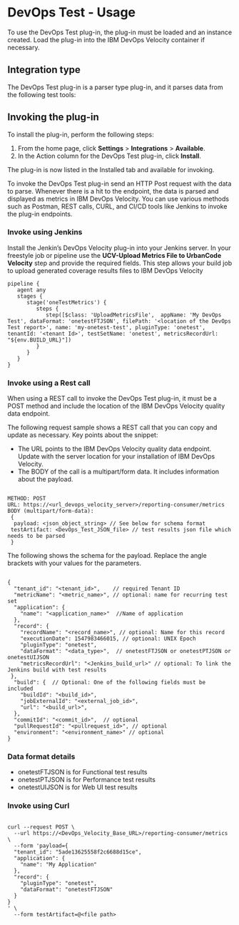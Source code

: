 
# DevOps Test - Usage

To use the DevOps Test plug-in, the plug-in must be loaded and an instance created. Load the plug-in into the IBM DevOps Velocity container if necessary.

## Integration type

The DevOps Test plug-in is a parser type plug-in, and it parses data from the following test tools:

## Invoking the plug-in

To install the plug-in, perform the following steps:

1. From the home page, click **Settings** > **Integrations** > **Available**.
2. In the Action column for the DevOps Test plug-in, click **Install**.

The plug-in is now listed in the Installed tab and available for invoking.

To invoke the DevOps Test plug-in send an HTTP Post request with the data to parse. Whenever there is a hit to the endpoint, the data is parsed and displayed as metrics in IBM DevOps Velocity. You can use various methods such as Postman, REST calls, CURL, and CI/CD tools like Jenkins to invoke the plug-in endpoints.

### Invoke using Jenkins

Install the Jenkin’s DevOps Velocity plug-in into your Jenkins server. In your freestyle job or pipeline use the **UCV-Upload Metrics File to UrbanCode Velocity** step and provide the required fields. This step allows your build job to upload generated coverage results files to IBM DevOps Velocity

```
pipeline {
   agent any
   stages {
      stage('oneTestMetrics') {
         steps {
            step([$class: 'UploadMetricsFile',  appName: 'My DevOps Test', dataFormat: 'onetestFTJSON', filePath: '<location of the DevOps Test report>', name: 'my-onetest-test', pluginType: 'onetest', tenantId: '<tenant Id>', testSetName: 'onetest', metricsRecordUrl: "${env.BUILD_URL}"])
         }
      }
   }
}

```

### Invoke using a Rest call

When using a REST call to invoke the DevOps Test plug-in, it must be a POST method and include the location of the IBM DevOps Velocity quality data endpoint.

The following request sample shows a REST call that you can copy and update as necessary. Key points about the snippet:

* The URL points to the IBM DevOps Velocity quality data endpoint. Update with the server location for your installation of IBM DevOps Velocity.
* The BODY of the call is a multipart/form data. It includes information about the payload.

```

METHOD: POST 
URL: https://<url_devops_velocity_server>/reporting-consumer/metrics
BODY (multipart/form-data):
 {
  payload: <json_object_string> // See below for schema format
 testArtifact: <DevOps_Test_JSON_file> // test results json file which needs to be parsed
 }

```

The following shows the schema for the payload. Replace the angle brackets with your values for the parameters.

```

{
  "tenant_id": "<tenant_id>",    // required Tenant ID
  "metricName": "<metric_name>", // optional: name for recurring test set
  "application": {
    "name": "<application_name>"  //Name of application
  },
  "record": {
    "recordName": "<record_name>", // optional: Name for this record
    "executionDate": 1547983466015, // optional: UNIX Epoch
    "pluginType": "onetest",
    "dataFormat": "<data_type>",  // onetestFTJSON or onetestPTJSON or onetestUIJSON
    "metricsRecordUrl": "<Jenkins_build_url>" // optional: To link the Jenkins build with test results
 },
  "build": {  // Optional: One of the following fields must be included 
    "buildId": "<build_id>",
    "jobExternalId": "<external_job_id>",
    "url": "<build_url>",
  },
  "commitId": "<commit_id>",  // optional
  "pullRequestId": "<pullrequest_id>", // optional
  "environment": "<environment_name>" // optional
}

```

### Data format details

* onetestFTJSON is for Functional test results
* onetestPTJSON is for Performance test results
* onetestUIJSON is for Web UI test results

### Invoke using Curl

```

curl --request POST \
  --url https://<DevOps_Velocity_Base_URL>/reporting-consumer/metrics \
  --form 'payload={
  "tenant_id": "5ade13625558f2c6688d15ce",
  "application": {
    "name": "My Application"
  },
  "record": {
    "pluginType": "onetest",
    "dataFormat": "onetestFTJSON"
  }
}
' \
  --form testArtifact=@<file path>

```
